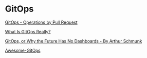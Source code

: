 # GitOps

[GitOps - Operations by Pull Request](https://www.weave.works/blog/gitops-operations-by-pull-request)

[What Is GitOps Really?](https://www.weave.works/blog/what-is-gitops-really)

[GitOps, or Why the Future Has No Dashboards - By Arthur Schmunk](https://hackernoon.com/gitops-or-why-the-future-has-no-dashboards-38ce026a3c56)

[Awesome-GitOps](https://github.com/weaveworks/awesome-gitops)
